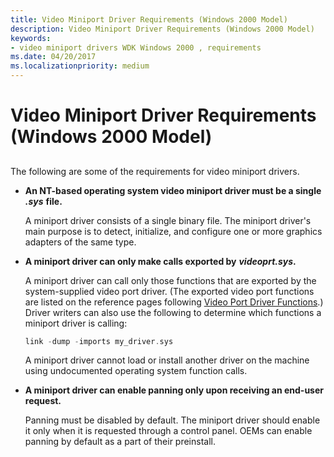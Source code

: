 ```yaml
---
title: Video Miniport Driver Requirements (Windows 2000 Model)
description: Video Miniport Driver Requirements (Windows 2000 Model)
keywords:
- video miniport drivers WDK Windows 2000 , requirements
ms.date: 04/20/2017
ms.localizationpriority: medium
---
```


# Video Miniport Driver Requirements (Windows 2000 Model)


## <span id="ddk_video_miniport_driver_requirements_windows_2000_model__gg"></span><span id="DDK_VIDEO_MINIPORT_DRIVER_REQUIREMENTS_WINDOWS_2000_MODEL__GG"></span>


The following are some of the requirements for video miniport drivers.

-   **An NT-based operating system video miniport driver must be a single** ***.sys*** **file.**

    A miniport driver consists of a single binary file. The miniport driver's main purpose is to detect, initialize, and configure one or more graphics adapters of the same type.

-   **A miniport driver can only make calls exported by** ***videoprt.sys*.**

    A miniport driver can call only those functions that are exported by the system-supplied video port driver. (The exported video port functions are listed on the reference pages following [Video Port Driver Functions](/windows-hardware/drivers/ddi/index).) Driver writers can also use the following to determine which functions a miniport driver is calling:

    ```cpp
    link -dump -imports my_driver.sys
    ```

    A miniport driver cannot load or install another driver on the machine using undocumented operating system function calls.

-   **A miniport driver can enable panning only upon receiving an end-user request.**

    Panning must be disabled by default. The miniport driver should enable it only when it is requested through a control panel. OEMs can enable panning by default as a part of their preinstall.

 

